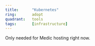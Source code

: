 ```yaml
---
title:      "Kubernetes"
ring:       adopt
quadrant:   tools
tags:       [infrastructure]
---
```


Only needed for Medic hosting right now.